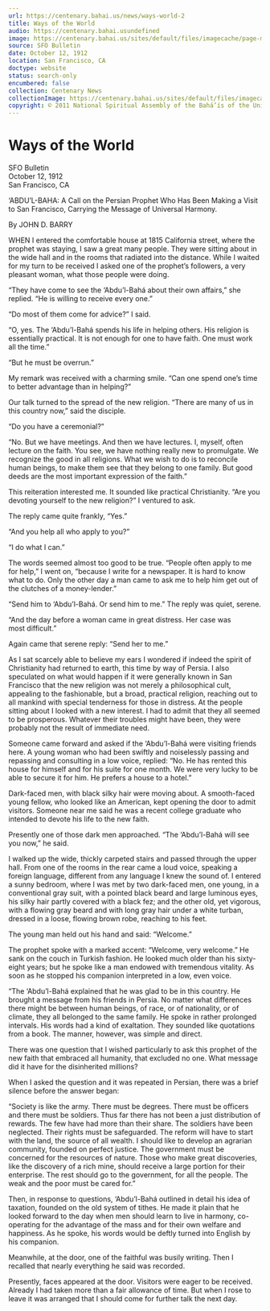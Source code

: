 ```yaml
---
url: https://centenary.bahai.us/news/ways-world-2
title: Ways of the World
audio: https://centenary.bahai.usundefined
image: https://centenary.bahai.us/sites/default/files/imagecache/page-main-image/images/press_clippings/10-12-1912%2CSFO%20Bulletin%2C%28Editorial%20Page%29%20Ways%20of%20the%20World%20%28Abdul%20Baha%29_0.png
source: SFO Bulletin
date: October 12, 1912
location: San Francisco, CA
doctype: website
status: search-only
encumbered: false
collection: Centenary News
collectionImage: https://centenary.bahai.us/sites/default/files/imagecache/theme-image/main_image/abdulbaha-overview-small_0.jpg
copyright: © 2011 National Spiritual Assembly of the Bahá’ís of the United States
---
```



# Ways of the World

SFO Bulletin  
October 12, 1912  
San Francisco, CA  



‘ABDU’L-BAHA: A Call on the Persian Prophet Who Has Been Making a Visit to San Francisco, Carrying the Message of Universal Harmony.

By JOHN D. BARRY

WHEN I entered the comfortable house at 1815 California street, where the prophet was staying, I saw a great many people. They were sitting about in the wide hall and in the rooms that radiated into the distance. While I waited for my turn to be received I asked one of the prophet’s followers, a very pleasant woman, what those people were doing.

“They have come to see the ‘Abdu’l-Bahá about their own affairs,” she replied. “He is willing to receive every one.”

“Do most of them come for advice?” I said.

“O, yes. The ‘Abdu’l-Bahá spends his life in helping others. His religion is essentially practical. It is not enough for one to have faith. One must work all the time.”

“But he must be overrun.”

My remark was received with a charming smile. “Can one spend one’s time to better advantage than in helping?”

Our talk turned to the spread of the new religion. “There are many of us in this country now,” said the disciple.

“Do you have a ceremonial?”

“No. But we have meetings. And then we have lectures. I, myself, often lecture on the faith. You see, we have nothing really new to promulgate. We recognize the good in all religions. What we wish to do is to reconcile human beings, to make them see that they belong to one family. But good deeds are the most important expression of the faith.”

This reiteration interested me. It sounded like practical Christianity. “Are you devoting yourself to the new religion?” I ventured to ask.

The reply came quite frankly, “Yes.”

“And you help all who apply to you?”

“I do what I can.”

The words seemed almost too good to be true. “People often apply to me for help,” I went on, “because I write for a newspaper. It is hard to know what to do. Only the other day a man came to ask me to help him get out of the clutches of a money-lender.”

“Send him to ‘Abdu’l-Bahá. Or send him to me.” The reply was quiet, serene.

“And the day before a woman came in great distress. Her case was most difficult.”

Again came that serene reply: “Send her to me.”

As I sat scarcely able to believe my ears I wondered if indeed the spirit of Christianity had returned to earth, this time by way of Persia. I also speculated on what would happen if it were generally known in San Francisco that the new religion was not merely a philosophical cult, appealing to the fashionable, but a broad, practical religion, reaching out to all mankind with special tenderness for those in distress. At the people sitting about I looked with a new interest. I had to admit that they all seemed to be prosperous. Whatever their troubles might have been, they were probably not the result of immediate need.

Someone came forward and asked if the ‘Abdu’l-Bahá were visiting friends here. A young woman who had been swiftly and noiselessly passing and repassing and consulting in a low voice, replied: “No. He has rented this house for himself and for his suite for one month. We were very lucky to be able to secure it for him. He prefers a house to a hotel.”

Dark-faced men, with black silky hair were moving about. A smooth-faced young fellow, who looked like an American, kept opening the door to admit visitors. Someone near me said he was a recent college graduate who intended to devote his life to the new faith.

Presently one of those dark men approached. “The ‘Abdu’l-Bahá will see you now,” he said.

I walked up the wide, thickly carpeted stairs and passed through the upper hall. From one of the rooms in the rear came a loud voice, speaking a foreign language, different from any language I knew the sound of. I entered a sunny bedroom, where I was met by two dark-faced men, one young, in a conventional gray suit, with a pointed black beard and large luminous eyes, his silky hair partly covered with a black fez; and the other old, yet vigorous, with a flowing gray beard and with long gray hair under a white turban, dressed in a loose, flowing brown robe, reaching to his feet.

The young man held out his hand and said: “Welcome.”

The prophet spoke with a marked accent: “Welcome, very welcome.” He sank on the couch in Turkish fashion. He looked much older than his sixty-eight years; but he spoke like a man endowed with tremendous vitality. As soon as he stopped his companion interpreted in a low, even voice.

“The ‘Abdu’l-Bahá explained that he was glad to be in this country. He brought a message from his friends in Persia. No matter what differences there might be between human beings, of race, or of nationality, or of climate, they all belonged to the same family. He spoke in rather prolonged intervals. His words had a kind of exaltation. They sounded like quotations from a book. The manner, however, was simple and direct.

There was one question that I wished particularly to ask this prophet of the new faith that embraced all humanity, that excluded no one. What message did it have for the disinherited millions?

When I asked the question and it was repeated in Persian, there was a brief silence before the answer began:

“Society is like the army. There must be degrees. There must be officers and there must be soldiers. Thus far there has not been a just distribution of rewards. The few have had more than their share. The soldiers have been neglected. Their rights must be safeguarded. The reform will have to start with the land, the source of all wealth. I should like to develop an agrarian community, founded on perfect justice. The government must be concerned for the resources of nature. Those who make great discoveries, like the discovery of a rich mine, should receive a large portion for their enterprise. The rest should go to the government, for all the people. The weak and the poor must be cared for.”

Then, in response to questions, ‘Abdu’l-Bahá outlined in detail his idea of taxation, founded on the old system of tithes. He made it plain that he looked forward to the day when men should learn to live in harmony, co-operating for the advantage of the mass and for their own welfare and happiness. As he spoke, his words would be deftly turned into English by his companion.

Meanwhile, at the door, one of the faithful was busily writing. Then I recalled that nearly everything he said was recorded.

Presently, faces appeared at the door. Visitors were eager to be received. Already I had taken more than a fair allowance of time. But when I rose to leave it was arranged that I should come for further talk the next day.